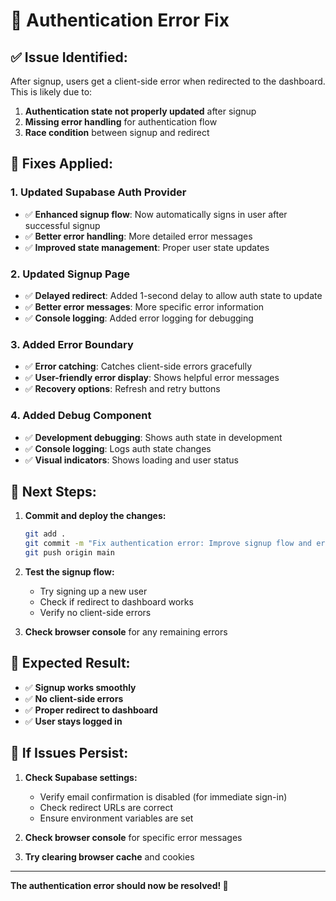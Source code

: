 # 🔧 Authentication Error Fix

## ✅ **Issue Identified:**

After signup, users get a client-side error when redirected to the dashboard. This is likely due to:

1. **Authentication state not properly updated** after signup
2. **Missing error handling** for authentication flow
3. **Race condition** between signup and redirect

## 🔧 **Fixes Applied:**

### **1. Updated Supabase Auth Provider**
- ✅ **Enhanced signup flow**: Now automatically signs in user after successful signup
- ✅ **Better error handling**: More detailed error messages
- ✅ **Improved state management**: Proper user state updates

### **2. Updated Signup Page**
- ✅ **Delayed redirect**: Added 1-second delay to allow auth state to update
- ✅ **Better error messages**: More specific error information
- ✅ **Console logging**: Added error logging for debugging

### **3. Added Error Boundary**
- ✅ **Error catching**: Catches client-side errors gracefully
- ✅ **User-friendly error display**: Shows helpful error messages
- ✅ **Recovery options**: Refresh and retry buttons

### **4. Added Debug Component**
- ✅ **Development debugging**: Shows auth state in development
- ✅ **Console logging**: Logs auth state changes
- ✅ **Visual indicators**: Shows loading and user status

## 🚀 **Next Steps:**

1. **Commit and deploy the changes:**
   ```bash
   git add .
   git commit -m "Fix authentication error: Improve signup flow and error handling"
   git push origin main
   ```

2. **Test the signup flow:**
   - Try signing up a new user
   - Check if redirect to dashboard works
   - Verify no client-side errors

3. **Check browser console** for any remaining errors

## 🎯 **Expected Result:**

- ✅ **Signup works smoothly**
- ✅ **No client-side errors**
- ✅ **Proper redirect to dashboard**
- ✅ **User stays logged in**

## 🔧 **If Issues Persist:**

1. **Check Supabase settings:**
   - Verify email confirmation is disabled (for immediate sign-in)
   - Check redirect URLs are correct
   - Ensure environment variables are set

2. **Check browser console** for specific error messages

3. **Try clearing browser cache** and cookies

---

**The authentication error should now be resolved! 🚀** 